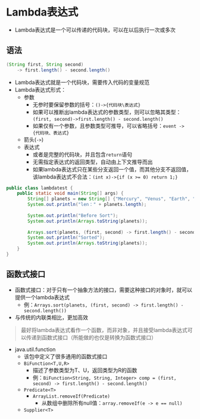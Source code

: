 # Lambda表达式
- Lambda表达式是一个可以传递的代码块，可以在以后执行一次或多次
## 语法
```java
(String first, String second)
	-> first.length() - second.length()
```
- Lambda表达式就是一个代码块，需要传入代码的变量规范
- Lambda表达式形式：
	- 参数
		- 无参时要保留参数的括号：`()->{代码块\表达式}`
		- 如果可以推断出lambda表达式的参数类型，则可以忽略其类型：`(first, second)->first.length() - second.length()`
		- 如果仅有一个参数，且参数类型可推导，可以省略括号：`event -> {代码块、表达式}`
	- 箭头(`->`)
	- 表达式
		- 或者是完整的代码块，并且包含`return`语句
		- 无需指定表达式的返回类型，自动由上下文推导而出
		- 如果lambda表达式只在某些分支返回一个值，而其他分支不返回值，该lambda表达式不合法：`(int x)->{if (x >= 0) return 1;}`
```java
public class lambdatest {  
    public static void main(String[] args) {  
        String[] planets = new String[] {"Mercury", "Venus", "Earth", "Mars", "Jupiter", "Saturn", "Uranus", "Neptune"};  
        System.out.println("len：" + planets.length);  
          
        System.out.println("Before Sort");  
        System.out.println(Arrays.toString(planets));  
  
        Arrays.sort(planets, (first, second) -> first.length() - second.length()); // Lambda Expression  
        System.out.println("Sorted");  
        System.out.println(Arrays.toString(planets));  
    }  
}
```

## 函数式接口
- 函数式接口：对于只有一个抽象方法的接口，需要这种接口的对象时，就可以提供一个lambda表达式
	- 例：`Arrays.sort(planets, (first, second) -> first.length() - second.length())`
- 与传统的内联类相比，更加高效
> 最好将lambda表达式看作一个函数，而非对象，并且接受lambda表达式可以传递到函数式接口（所能做的也仅是转换为函数式接口）
- java.util.function
	- 该包中定义了很多通用的函数式接口
	- `BiFunction<T,U,R>`
		- 描述了参数类型为T、U，返回类型为R的函数
		- 例：`BiFunction<String, String, Integer> comp = (first, second) -> first.length() - second.length()`
	- `Predicate<T>`
		- `ArrayList.removeIf(Predicate)`
			- 从数组中删除所有null值：`array.removeIf(e -> e == null)`
	- `Supplier<T>`